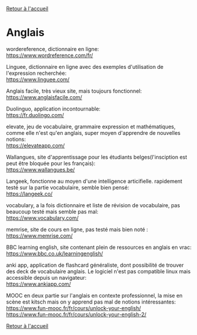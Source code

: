 [Retour à l'accueil](../README.md)
# Anglais

wordereference, dictionnaire en ligne: \
https://www.wordreference.com/fr/

Linguee, dictionnaire en ligne avec des exemples d'utilisation de l'expression recherchée: \
https://www.linguee.com/

Anglais facile, très vieux site, mais toujours fonctionnel: \
https://www.anglaisfacile.com/

Duolinguo, application incontournable: \
https://fr.duolingo.com/

elevate, jeu de vocabulaire, grammaire expression et mathématiques, comme elle n'est qu'en anglais, super moyen d'apprendre de nouvelles notions: \
https://elevateapp.com/

Wallangues, site d'apprentissage pour les étudiants belges(l'insciption est peut être bloquée pour les français): \
https://www.wallangues.be/

Langeek, fonctionne au moyen d'une intelligence articifielle. rapidement testé sur la partie vocabulaire, semble bien pensé: \
https://langeek.co/

vocabulary, a la fois dictionnaire et liste de révision de vocabulaire, pas beaucoup testé mais semble pas mal: \
https://www.vocabulary.com/

memrise, site de cours en ligne, pas testé mais bien noté : \
https://www.memrise.com/

BBC learning english, site contenant plein de ressources en anglais en vrac: \
https://www.bbc.co.uk/learningenglish/

anki app, application de flashcard généraliste, dont possibilité de trouver des deck de vocabulaire anglais. Le logiciel n'est pas compatible linux mais accessible depuis un navigateur: \
https://www.ankiapp.com/

MOOC en deux partie sur l'anglais en contexte professionnel, la mise en scène est kitsch mais on y apprend pas mal de notions intéressantes: \
https://www.fun-mooc.fr/fr/cours/unlock-your-english/ \
https://www.fun-mooc.fr/fr/cours/unlock-your-english-2/

[Retour à l'accueil](../README.md)